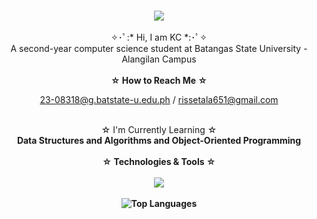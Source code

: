<!--<img align="right" src="https://visitor-badge.laobi.icu/badge?page_id=kristaldimayuga.kristaldimayuga" />-->

<h3 align="center">
    <img src="https://readme-typing-svg.herokuapp.com/?font=Montserrat&size=35&center=true&vCenter=true&width=500&height=70&duration=4000&lines=Hi+There!+👋;+Welcome+to+my+space⋆;" />
</h3>

<div align="center">
    ✧･ﾟ:* Hi, I am KC *:･ﾟ✧<br>
    A second-year computer science student at Batangas State University - Alangilan Campus
</div>

<br/>

<div align="center">
<b>☆ How to Reach Me ☆</b>

23-08318@g.batstate-u.edu.ph / rissetala651@gmail.com
</div>

<br/>

<div align="center">
  ☆ I'm Currently Learning ☆<br><b>Data Structures and Algorithms and Object-Oriented Programming<b/>
</div>

<br/>

<div align="center">☆ Technologies & Tools ☆</div>

<br/>

<div align="center">
    <img src="https://skillicons.dev/icons?i=c,cpp,python,javascrip,html,css,figma" />
</div>

<br/>

<div align="center">
    <img src="https://github-readme-stats.vercel.app/api/top-langs/?username=kristaldimayuga&layout=compact&theme=radical" alt="Top Languages" />
</div>
